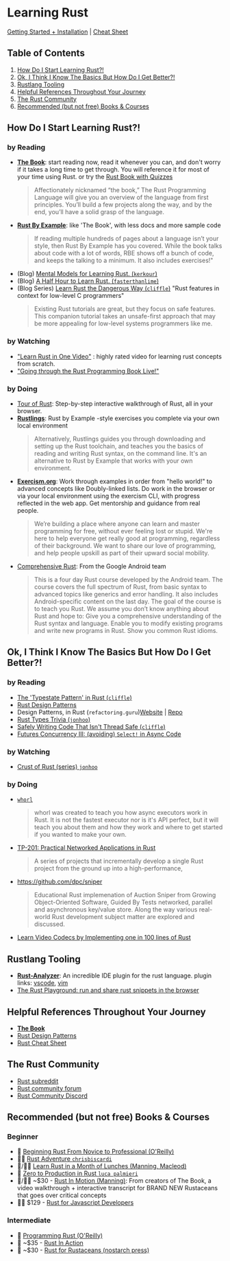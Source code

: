 # Learning Rust
[Getting Started + Installation](https://www.rust-lang.org/learn/get-started) | [Cheat Sheet](https://cheats.rs/)

## Table of Contents
1. [How Do I Start Learning Rust?!](https://gist.github.com/noxasaxon/7bf5ebf930e281529161e51cd221cf8a#how-do-i-start-learning-rust)
2. [Ok, I Think I Know The Basics But How Do I Get Better?!](https://gist.github.com/noxasaxon/7bf5ebf930e281529161e51cd221cf8a#ok-i-think-i-know-the-basics-but-how-do-i-get-better)
3. [Rustlang Tooling](https://gist.github.com/noxasaxon/7bf5ebf930e281529161e51cd221cf8a#rustlang-tooling)
4. [Helpful References Throughout Your Journey](https://gist.github.com/noxasaxon/7bf5ebf930e281529161e51cd221cf8a#helpful-references-throughout-your-journey)
5. [The Rust Community](https://gist.github.com/noxasaxon/7bf5ebf930e281529161e51cd221cf8a#the-rust-community)
6. [Recommended (but not free) Books & Courses](https://gist.github.com/noxasaxon/7bf5ebf930e281529161e51cd221cf8a#recommended-but-not-free-books--courses)

## How Do I Start Learning Rust?!
### by Reading
 - [**The Book**](https://doc.rust-lang.org/book/): start reading now, read it whenever you can, and don't worry if it takes a long time to get through. You will reference it for most of your time using Rust. or try the [Rust Book with Quizzes](https://rust-book.cs.brown.edu/experiment-intro.html)
   > Affectionately nicknamed “the book,” The Rust Programming Language will give you an overview of the language from first principles. You’ll build a few projects along the way, and by the end, you’ll have a solid grasp of the language.
 - [**Rust By Example**](https://doc.rust-lang.org/stable/rust-by-example/index.html): like 'The Book', with less docs and more sample code
   > If reading multiple hundreds of pages about a language isn’t your style, then Rust By Example has you covered. While the book talks about code with a lot of words, RBE shows off a bunch of code, and keeps the talking to a minimum. It also includes exercises!"
 - (Blog) [Mental Models for Learning Rust. (`kerkour`)](https://kerkour.com/rust-mental-models)
 - (Blog) [A Half Hour to Learn Rust. (`fasterthanlime`)](https://fasterthanli.me/articles/a-half-hour-to-learn-rust)
 - (Blog Series) [Learn Rust the Dangerous Way (`cliffle`)](http://cliffle.com/p/dangerust/) "Rust features in context for low-level C programmers"
   > Existing Rust tutorials are great, but they focus on safe features. This companion tutorial takes an unsafe-first approach that may be more appealing for low-level systems programmers like me.
 

### by Watching
 - ["Learn Rust in One Video"](https://www.youtube.com/watch?v=ygL_xcavzQ4&t=2s) : highly rated video for learning rust concepts from scratch.
 - ["Going through the Rust Programming Book Live!"](https://www.youtube.com/watch?v=5QsEuoIt7JQ)

### by Doing
- [Tour of Rust](https://tourofrust.com/): Step-by-step interactive walkthrough of Rust, all in your browser.
- [**Rustlings**](https://github.com/rust-lang/rustlings): Rust by Example -style exercises you complete via your own local environment
  > Alternatively, Rustlings guides you through downloading and setting up the Rust toolchain, and teaches you the basics of reading and writing Rust syntax, on the command line. It's an alternative to Rust by Example that works with your own environment.
- [**Exercism.org**](https://exercism.org): Work through examples in order from "hello world!" to advanced concepts like Doubly-linked lists. Do work in the browser or via your local environment using the exercism CLI, with progress reflected in the web app. Get mentorship and guidance from real people.
  > We’re building a place where anyone can learn and master programming for free, without ever feeling lost or stupid. We're here to help everyone get really good at programming, regardless of their background. We want to share our love of programming, and help people upskill as part of their upward social mobility.
 - [Comprehensive Rust](https://google.github.io/comprehensive-rust/): From the Google Android team
   > This is a four day Rust course developed by the Android team. The course covers the full spectrum of Rust, from basic syntax to advanced topics like generics and error handling. It also includes Android-specific content on the last day.
The goal of the course is to teach you Rust. We assume you don’t know anything about Rust and hope to:
Give you a comprehensive understanding of the Rust syntax and language.
Enable you to modify existing programs and write new programs in Rust.
Show you common Rust idioms.


## Ok, I Think I Know The Basics But How Do I Get Better?!
### by Reading
- [The 'Typestate Pattern' in Rust (`cliffle`)](http://cliffle.com/blog/rust-typestate/)
- [Rust Design Patterns](https://rust-unofficial.github.io/patterns/)
- Design Patterns, in Rust (`refactoring.guru`)[Website](https://refactoring.guru/design-patterns/rust) | [Repo](https://github.com/fadeevab/design-patterns-rust)
- [Rust Types Trivia (`jonhoo`)](https://www.reddit.com/r/rust/comments/v4dnaj/twitter_thread_with_trivia_about_rust_types/)
- [Safely Writing Code That Isn't Thread Safe (`cliffle`)](http://cliffle.com/blog/not-thread-safe/)
- [Futures Concurrency III: (avoiding) `Select!` in Async Code](https://blog.yoshuawuyts.com/futures-concurrency-3/)

### by Watching
- [Crust of Rust (series) `jonhoo`](https://www.youtube.com/watch?v=rAl-9HwD858&list=PLqbS7AVVErFiWDOAVrPt7aYmnuuOLYvOa)

### by Doing
- [`whorl`](https://github.com/mgattozzi/whorl)
  > whorl was created to teach you how async executors work in Rust. It is not the fastest executor nor is it's API perfect, but it will teach you about them and how they work and where to get started if you wanted to make your own.
- [TP-201: Practical Networked Applications in Rust](https://github.com/pingcap/talent-plan/#series-2-rust-programming)
  > A series of projects that incrementally develop a single Rust project from the ground up into a high-performance, 
- https://github.com/dpc/sniper
  > Educational Rust implemenation of Auction Sniper from Growing Object-Oriented Software, Guided By Tests
networked, parallel and asynchronous key/value store. Along the way various real-world Rust development subject matter are explored and discussed.
- [Learn Video Codecs by Implementing one in 100 lines of Rust](https://blog.tempus-ex.com/hello-video-codec/)


## Rustlang Tooling
- **[Rust-Analyzer](https://rust-analyzer.github.io/manual.html#installation)**: An incredible IDE plugin for the rust language. plugin links: [vscode](https://marketplace.visualstudio.com/items?itemName=rust-lang.rust-analyzer), [vim](https://github.com/rust-lang/rust.vim)
- [The Rust Playground: run and share rust snippets in the browser](https://play.rust-lang.org/?version=stable&mode=debug&edition=2021)


## Helpful References Throughout Your Journey 
- [**The Book**](https://doc.rust-lang.org/book/)
- [Rust Design Patterns](https://rust-unofficial.github.io/patterns/)
- [Rust Cheat Sheet](https://cheats.rs)


## The Rust Community
- [Rust subreddit](https://www.reddit.com/r/rust/)
- [Rust community forum](https://users.rust-lang.org/)
- [Rust Community Discord](https://discord.gg/rust-lang)


## Recommended (but not free) Books & Courses
### Beginner
- 📘 [Beginning Rust From Novice to Professional (O'Reilly)](https://www.oreilly.com/library/view/beginning-rust-from/9781484234686/)
- 👩‍🎓 [Rust Adventure `chrisbiscardi`](https://www.rustadventure.dev/)
- 📘/👩‍🎓 [Learn Rust in a Month of Lunches (Manning, Macleod)](https://www.manning.com/books/learn-rust-in-a-month-of-lunches)
- 📘 [Zero to Production in Rust `luca palmieri`](https://www.zero2prod.com/)
- 📘/👩‍🎓 ~$30 - [Rust In Motion (Manning)](https://www.manning.com/livevideo/rust-in-motion): From creators of The Book, a video walkthrough  + interactive transcript for BRAND NEW Rustaceans that goes over critical concepts
- 👩‍🎓 $129 - [Rust for Javascript Developers](https://rustforjs.dev/)

### Intermediate
- 📘 [Programming Rust (O'Reilly)](https://www.oreilly.com/library/view/programming-rust-2nd/9781492052586/)
- 📘 ~$35 - [Rust In Action](https://www.manning.com/books/rust-in-action)
- 📘 ~$30 - [Rust for Rustaceans (nostarch press)](https://nostarch.com/rust-rustaceans)
